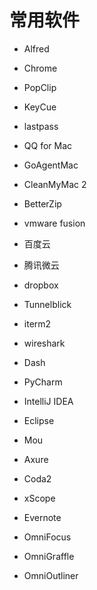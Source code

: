 # 常用软件

* Alfred
* Chrome
* PopClip
* KeyCue
* lastpass
* QQ for Mac
* GoAgentMac
* CleanMyMac 2
* BetterZip

* vmware fusion

* 百度云
* 腾讯微云
* dropbox

* Tunnelblick

* iterm2
* wireshark

* Dash
* PyCharm
* IntelliJ IDEA
* Eclipse

* Mou
* Axure
* Coda2
* xScope

* Evernote
* OmniFocus
* OmniGraffle
* OmniOutliner
